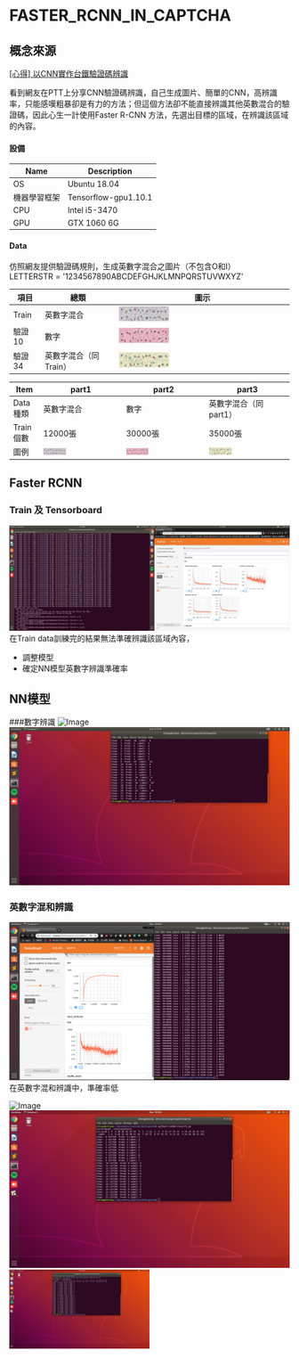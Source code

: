 # FASTER_RCNN_IN_CAPTCHA


## 概念來源
[[心得] 以CNN實作台鐵驗證碼辨識](https://www.ptt.cc/bbs/Python/M.1514130793.A.2E1.html)

看到網友在PTT上分享CNN驗證碼辨識，自己生成圖片、簡單的CNN，高辨識率，只能感嘆粗暴卻是有力的方法；但這個方法卻不能直接辨識其他英數混合的驗證碼，因此心生一計使用Faster R-CNN 方法，先選出目標的區域，在辨識該區域的內容。


####  設備
|Name|Description|
|----|----|
|OS|Ubuntu 18.04|
|機器學習框架|Tensorflow-gpu1.10.1|
|CPU|Intel i5-3470|
|GPU|GTX 1060 6G|
#### Data 
仿照網友提供驗證碼規則，生成英數字混合之圖片（不包含O和I）<br />
LETTERSTR = '1234567890ABCDEFGHJKLMNPQRSTUVWXYZ'

|項目|總類|圖示|
|---|---|---|
|Train|英數字混合| <img src="./read_img/train01.jpg" width="30%" height="30%">|
|驗證10|數字|<img src="./read_img/validation1001.jpg" width="30%" height="30%">|
|驗證34|英數字混合（同Train）|<img src="./read_img/validation3401.jpg" width="30%" height="30%">|

|Item|part1|part2|part3|
|---|---|---|---|
|Data種類|英數字混合|數字|英數字混合（同part1）|
|Train個數|12000張|30000張|35000張|
|圖例| <img src="./read_img/train01.jpg" width="30%" height="30%">|<img src="./read_img/validation1001.jpg" width="30%" height="30%">|<img src="./read_img/validation3401.jpg" width="30%" height="30%">|
## Faster RCNN 
### Train 及 Tensorboard 
  ![Image](./read_img/train_tensorboard.jpg)
  在Train data訓練完的結果無法準確辨識該區域內容，
  * 調整模型
  * 確定NN模型英數字辨識準確率
## NN模型
###數字辨識
  ![Image](./read_img/validation1002.gif)
  ![Image](./read_img/validation1003.png)
  
### 英數字混和辨識
  ![Image](/read_img/validation3402.png)
  在英數字混和辨識中，準確率低
 
  ![Image](/read_img/validation3404.gif)
  ![Image](/read_img/validation3403.png)
  <img src="./read_img/validation3403.png" width="50%" height="50%">

